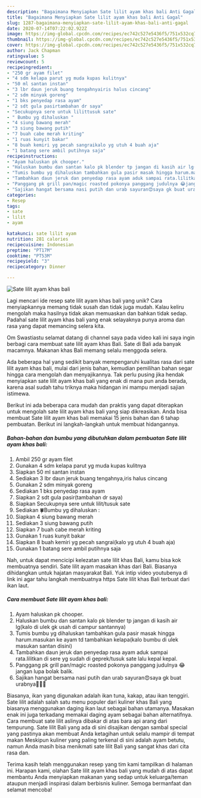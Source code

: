 ```yaml
---
description: "Bagaimana Menyiapkan Sate lilit ayam khas bali Anti Gagal"
title: "Bagaimana Menyiapkan Sate lilit ayam khas bali Anti Gagal"
slug: 1287-bagaimana-menyiapkan-sate-lilit-ayam-khas-bali-anti-gagal
date: 2020-07-14T07:22:02.922Z
image: https://img-global.cpcdn.com/recipes/ec742c527e5436f5/751x532cq70/sate-lilit-ayam-khas-bali-foto-resep-utama.jpg
thumbnail: https://img-global.cpcdn.com/recipes/ec742c527e5436f5/751x532cq70/sate-lilit-ayam-khas-bali-foto-resep-utama.jpg
cover: https://img-global.cpcdn.com/recipes/ec742c527e5436f5/751x532cq70/sate-lilit-ayam-khas-bali-foto-resep-utama.jpg
author: Jack Chapman
ratingvalue: 5
reviewcount: 5
recipeingredient:
- "250 gr ayam filet"
- "4 sdm kelapa parut yg muda kupas kulitnya"
- "50 ml santan instan"
- "3 lbr daun jeruk buang tengahnyairis halus cincang"
- "2 sdm minyak goreng"
- "1 bks penyedap rasa ayam"
- "2 sdt gula pasirtambahan dr saya"
- "Secukupnya sere untuk lilittusuk sate"
- " Bumbu yg dihaluskan "
- "4 siung bawang merah"
- "3 siung bawang putih"
- "7 buah cabe merah kriting"
- "1 ruas kunyit bakar"
- "8 buah kemiri yg pecah sangraikalo yg utuh 4 buah aja"
- "1 batang sere ambil putihnya saja"
recipeinstructions:
- "Ayam haluskan pk chooper."
- "Haluskan bumbu dan santan kalo pk blender tp jangan di kasih air lg(kalo di ulek gk usah di campur santannya)"
- "Tumis bumbu yg dihaluskan tambahkan gula pasir masak hingga harum.masukan ke ayam td tambahkan kelapa(kalo bumbu di ulek masukan santan disini)"
- "Tambahkan daun jeruk dan penyedap rasa ayam aduk sampai rata.lilitkan di sere yg sudah di geprek/tusuk sate lalu kepal kepal."
- "Panggang pk grill pan/magic roasted pokonya panggang judulnya 😂jangan lupa bolak balik."
- "Sajikan hangat bersama nasi putih dan urab sayuran😍saya gk buat urabnya🙏🏻😁"
categories:
- Resep
tags:
- sate
- lilit
- ayam

katakunci: sate lilit ayam 
nutrition: 281 calories
recipecuisine: Indonesian
preptime: "PT17M"
cooktime: "PT53M"
recipeyield: "3"
recipecategory: Dinner

---
```



![Sate lilit ayam khas bali](https://img-global.cpcdn.com/recipes/ec742c527e5436f5/751x532cq70/sate-lilit-ayam-khas-bali-foto-resep-utama.jpg)

Lagi mencari ide resep sate lilit ayam khas bali yang unik? Cara menyiapkannya memang tidak susah dan tidak juga mudah. Kalau keliru mengolah maka hasilnya tidak akan memuaskan dan bahkan tidak sedap. Padahal sate lilit ayam khas bali yang enak selayaknya punya aroma dan rasa yang dapat memancing selera kita.

Om Swastiastu selamat datang di channel saya pada video kali ini saya ingin berbagi cara membuat sate lilit ayam khas Bali. Sate di Bali ada banyak macamnya. Makanan khas Bali memang selalu menggoda selera.

Ada beberapa hal yang sedikit banyak mempengaruhi kualitas rasa dari sate lilit ayam khas bali, mulai dari jenis bahan, kemudian pemilihan bahan segar hingga cara mengolah dan menyajikannya. Tak perlu pusing jika hendak menyiapkan sate lilit ayam khas bali yang enak di mana pun anda berada, karena asal sudah tahu triknya maka hidangan ini mampu menjadi sajian istimewa.


Berikut ini ada beberapa cara mudah dan praktis yang dapat diterapkan untuk mengolah sate lilit ayam khas bali yang siap dikreasikan. Anda bisa membuat Sate lilit ayam khas bali memakai 15 jenis bahan dan 6 tahap pembuatan. Berikut ini langkah-langkah untuk membuat hidangannya.

<!--inarticleads1-->

##### Bahan-bahan dan bumbu yang dibutuhkan dalam pembuatan Sate lilit ayam khas bali:

1. Ambil 250 gr ayam filet
1. Gunakan 4 sdm kelapa parut yg muda kupas kulitnya
1. Siapkan 50 ml santan instan
1. Sediakan 3 lbr daun jeruk buang tengahnya,iris halus cincang
1. Gunakan 2 sdm minyak goreng
1. Sediakan 1 bks penyedap rasa ayam
1. Siapkan 2 sdt gula pasir(tambahan dr saya)
1. Siapkan Secukupnya sere untuk lilit/tusuk sate
1. Sediakan  🍀Bumbu yg dihaluskan :
1. Siapkan 4 siung bawang merah
1. Sediakan 3 siung bawang putih
1. Siapkan 7 buah cabe merah kriting
1. Gunakan 1 ruas kunyit bakar
1. Siapkan 8 buah kemiri yg pecah sangrai(kalo yg utuh 4 buah aja)
1. Gunakan 1 batang sere ambil putihnya saja


Nah, untuk dapat mencicipi kelezatan sate lilit khas Bali, kamu bisa kok membuatnya sendiri. Sate lilit ayam masakan khas dari Bali. Biasanya dihidangkan untuk hajatan masyarakat Bali. Yuk intip video youtubenya di link ini agar tahu langkah membuatnya https Sate lilit khas Bali terbuat dari ikan laut. 

<!--inarticleads2-->

##### Cara membuat Sate lilit ayam khas bali:

1. Ayam haluskan pk chooper.
1. Haluskan bumbu dan santan kalo pk blender tp jangan di kasih air lg(kalo di ulek gk usah di campur santannya)
1. Tumis bumbu yg dihaluskan tambahkan gula pasir masak hingga harum.masukan ke ayam td tambahkan kelapa(kalo bumbu di ulek masukan santan disini)
1. Tambahkan daun jeruk dan penyedap rasa ayam aduk sampai rata.lilitkan di sere yg sudah di geprek/tusuk sate lalu kepal kepal.
1. Panggang pk grill pan/magic roasted pokonya panggang judulnya 😂jangan lupa bolak balik.
1. Sajikan hangat bersama nasi putih dan urab sayuran😍saya gk buat urabnya🙏🏻😁


Biasanya, ikan yang digunakan adalah ikan tuna, kakap, atau ikan tenggiri. Sate lilit adalah salah satu menu populer dari kuliner khas Bali yang biasanya menggunakan daging ikan laut sebagai bahan utamanya. Masakan enak ini juga terkadang memakai daging ayam sebagai bahan alternatifnya. Cara membuat sate lilit aslinya dibakar di atas bara api arang dari tempurung. Sate lilit Bali yang ada di sini disajikan dengan sambal special yang pastinya akan membuat Anda ketagihan untuk selalu mampir di tempat makan Meskipun kuliner yang paling terkenal di sini adalah ayam betutu, namun Anda masih bisa menikmati sate lilit Bali yang sangat khas dari cita rasa dan. 

Terima kasih telah menggunakan resep yang tim kami tampilkan di halaman ini. Harapan kami, olahan Sate lilit ayam khas bali yang mudah di atas dapat membantu Anda menyiapkan makanan yang sedap untuk keluarga/teman ataupun menjadi inspirasi dalam berbisnis kuliner. Semoga bermanfaat dan selamat mencoba!
